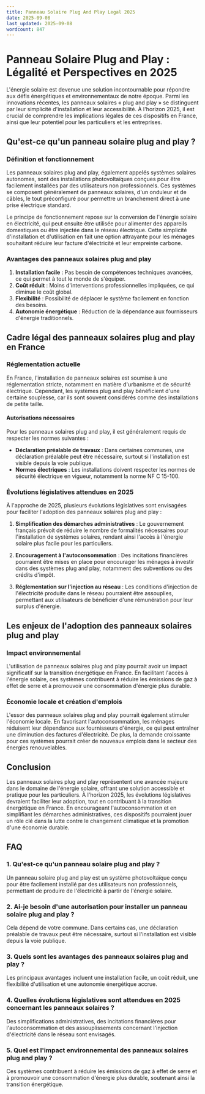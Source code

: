 ```yaml
---
title: Panneau Solaire Plug And Play Legal 2025
date: 2025-09-08
last_updated: 2025-09-08
wordcount: 847
---
```


# Panneau Solaire Plug and Play : Légalité et Perspectives en 2025

L'énergie solaire est devenue une solution incontournable pour répondre aux défis énergétiques et environnementaux de notre époque. Parmi les innovations récentes, les panneaux solaires « plug and play » se distinguent par leur simplicité d'installation et leur accessibilité. À l'horizon 2025, il est crucial de comprendre les implications légales de ces dispositifs en France, ainsi que leur potentiel pour les particuliers et les entreprises.

## Qu'est-ce qu'un panneau solaire plug and play ?

### Définition et fonctionnement

Les panneaux solaires plug and play, également appelés systèmes solaires autonomes, sont des installations photovoltaïques conçues pour être facilement installées par des utilisateurs non professionnels. Ces systèmes se composent généralement de panneaux solaires, d'un onduleur et de câbles, le tout préconfiguré pour permettre un branchement direct à une prise électrique standard.

Le principe de fonctionnement repose sur la conversion de l'énergie solaire en électricité, qui peut ensuite être utilisée pour alimenter des appareils domestiques ou être injectée dans le réseau électrique. Cette simplicité d'installation et d'utilisation en fait une option attrayante pour les ménages souhaitant réduire leur facture d'électricité et leur empreinte carbone.

### Avantages des panneaux solaires plug and play

1. **Installation facile** : Pas besoin de compétences techniques avancées, ce qui permet à tout le monde de s'équiper.
2. **Coût réduit** : Moins d'interventions professionnelles impliquées, ce qui diminue le coût global.
3. **Flexibilité** : Possibilité de déplacer le système facilement en fonction des besoins.
4. **Autonomie énergétique** : Réduction de la dépendance aux fournisseurs d'énergie traditionnels.

## Cadre légal des panneaux solaires plug and play en France

### Réglementation actuelle

En France, l'installation de panneaux solaires est soumise à une réglementation stricte, notamment en matière d'urbanisme et de sécurité électrique. Cependant, les systèmes plug and play bénéficient d'une certaine souplesse, car ils sont souvent considérés comme des installations de petite taille.

#### Autorisations nécessaires

Pour les panneaux solaires plug and play, il est généralement requis de respecter les normes suivantes :

- **Déclaration préalable de travaux** : Dans certaines communes, une déclaration préalable peut être nécessaire, surtout si l'installation est visible depuis la voie publique.
- **Normes électriques** : Les installations doivent respecter les normes de sécurité électrique en vigueur, notamment la norme NF C 15-100.

### Évolutions législatives attendues en 2025

À l'approche de 2025, plusieurs évolutions législatives sont envisagées pour faciliter l'adoption des panneaux solaires plug and play :

1. **Simplification des démarches administratives** : Le gouvernement français prévoit de réduire le nombre de formalités nécessaires pour l'installation de systèmes solaires, rendant ainsi l'accès à l'énergie solaire plus facile pour les particuliers.
   
2. **Encouragement à l'autoconsommation** : Des incitations financières pourraient être mises en place pour encourager les ménages à investir dans des systèmes plug and play, notamment des subventions ou des crédits d'impôt.

3. **Réglementation sur l'injection au réseau** : Les conditions d'injection de l'électricité produite dans le réseau pourraient être assouplies, permettant aux utilisateurs de bénéficier d'une rémunération pour leur surplus d'énergie.

## Les enjeux de l'adoption des panneaux solaires plug and play

### Impact environnemental

L'utilisation de panneaux solaires plug and play pourrait avoir un impact significatif sur la transition énergétique en France. En facilitant l'accès à l'énergie solaire, ces systèmes contribuent à réduire les émissions de gaz à effet de serre et à promouvoir une consommation d'énergie plus durable.

### Économie locale et création d'emplois

L'essor des panneaux solaires plug and play pourrait également stimuler l'économie locale. En favorisant l'autoconsommation, les ménages réduisent leur dépendance aux fournisseurs d'énergie, ce qui peut entraîner une diminution des factures d'électricité. De plus, la demande croissante pour ces systèmes pourrait créer de nouveaux emplois dans le secteur des énergies renouvelables.

## Conclusion

Les panneaux solaires plug and play représentent une avancée majeure dans le domaine de l'énergie solaire, offrant une solution accessible et pratique pour les particuliers. À l'horizon 2025, les évolutions législatives devraient faciliter leur adoption, tout en contribuant à la transition énergétique en France. En encourageant l'autoconsommation et en simplifiant les démarches administratives, ces dispositifs pourraient jouer un rôle clé dans la lutte contre le changement climatique et la promotion d'une économie durable.

## FAQ

### 1. Qu'est-ce qu'un panneau solaire plug and play ?

Un panneau solaire plug and play est un système photovoltaïque conçu pour être facilement installé par des utilisateurs non professionnels, permettant de produire de l'électricité à partir de l'énergie solaire.

### 2. Ai-je besoin d'une autorisation pour installer un panneau solaire plug and play ?

Cela dépend de votre commune. Dans certains cas, une déclaration préalable de travaux peut être nécessaire, surtout si l'installation est visible depuis la voie publique.

### 3. Quels sont les avantages des panneaux solaires plug and play ?

Les principaux avantages incluent une installation facile, un coût réduit, une flexibilité d'utilisation et une autonomie énergétique accrue.

### 4. Quelles évolutions législatives sont attendues en 2025 concernant les panneaux solaires ?

Des simplifications administratives, des incitations financières pour l'autoconsommation et des assouplissements concernant l'injection d'électricité dans le réseau sont envisagés.

### 5. Quel est l'impact environnemental des panneaux solaires plug and play ?

Ces systèmes contribuent à réduire les émissions de gaz à effet de serre et à promouvoir une consommation d'énergie plus durable, soutenant ainsi la transition énergétique.